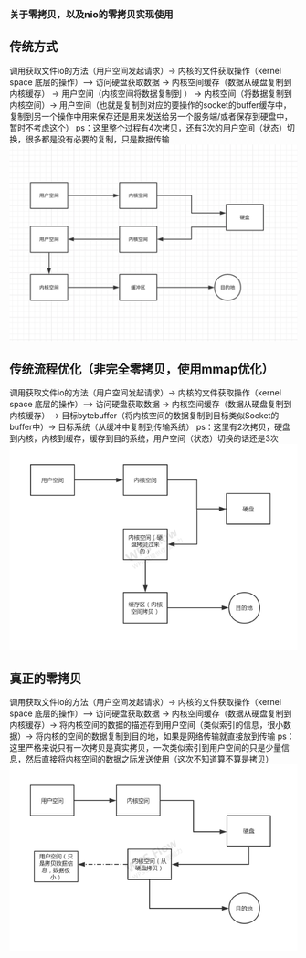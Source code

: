 ### 关于零拷贝，以及nio的零拷贝实现使用

## 传统方式
调用获取文件io的方法（用户空间发起请求）-> 内核的文件获取操作（kernel space 底层的操作）—> 访问硬盘获取数据 ->
内核空间缓存（数据从硬盘复制到内核缓存） -> 用户空间（内核空间将数据复制到 ） -> 内核空间（将数据复制到内核空间）-> 
用户空间（也就是复制到对应的要操作的socket的buffer缓存中，复制到另一个操作中用来保存还是用来发送给另一个服务端/或者保存到硬盘中，暂时不考虑这个）
ps：这里整个过程有4次拷贝，还有3次的用户空间（状态）切换，很多都是没有必要的复制，只是数据传输
![传统io](pic/传统io拷贝流程.png)


## 传统流程优化（非完全零拷贝，使用mmap优化）
调用获取文件io的方法（用户空间发起请求）-> 内核的文件获取操作（kernel space 底层的操作）—> 访问硬盘获取数据 ->
内核空间缓存（数据从硬盘复制到内核缓存） -> 目标bytebuffer（将内核空间的数据复制到目标类似Socket的buffer中）->
目标系统（从缓冲中复制到传输系统）
ps：这里有2次拷贝，硬盘到内核，内核到缓存，缓存到目的系统，用户空间（状态）切换的话还是3次
![mmap优化io](pic/mmap优化后加快拷贝流程.png)

## 真正的零拷贝
调用获取文件io的方法（用户空间发起请求）-> 内核的文件获取操作（kernel space 底层的操作）—> 访问硬盘获取数据 ->
内核空间缓存（数据从硬盘复制到内核缓存）-> 将内核空间的数据的描述存到用户空间（类似索引的信息，很小数据）->
将内核的空间的数据复制到目的地，如果是网络传输就直接放到传输
ps：这里严格来说只有一次拷贝是真实拷贝，一次类似索引到用户空间的只是少量信息，然后直接将内核空间的数据之际发送使用（这次不知道算不算是拷贝）
![零拷贝io](pic/真实零拷贝.png)




